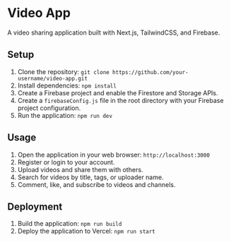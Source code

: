 # Video App

A video sharing application built with Next.js, TailwindCSS, and Firebase.

## Setup

1. Clone the repository: `git clone https://github.com/your-username/video-app.git`
2. Install dependencies: `npm install`
3. Create a Firebase project and enable the Firestore and Storage APIs.
4. Create a `firebaseConfig.js` file in the root directory with your Firebase project configuration.
5. Run the application: `npm run dev`

## Usage

1. Open the application in your web browser: `http://localhost:3000`
2. Register or login to your account.
3. Upload videos and share them with others.
4. Search for videos by title, tags, or uploader name.
5. Comment, like, and subscribe to videos and channels.

## Deployment

1. Build the application: `npm run build`
2. Deploy the application to Vercel: `npm run start`